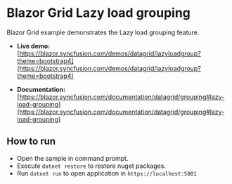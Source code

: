 # Blazor Grid Lazy load grouping

Blazor Grid example demonstrates the Lazy load grouping feature.

* **Live demo:** [https://blazor.syncfusion.com/demos/datagrid/lazyloadgroup?theme=bootstrap4](https://blazor.syncfusion.com/demos/datagrid/lazyloadgroup?theme=bootstrap4)

* **Documentation:** [https://blazor.syncfusion.com/documentation/datagrid/grouping#lazy-load-grouping](https://blazor.syncfusion.com/documentation/datagrid/grouping#lazy-load-grouping) 

## How to run

* Open the sample in command prompt.
* Execute `dotnet restore` to restore nuget packages.
* Run `dotnet run` to open application in `https://localhost:5001`

